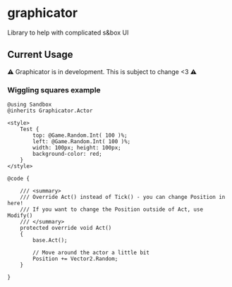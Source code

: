 # graphicator
Library to help with complicated s&amp;box UI

## Current Usage
⚠️ Graphicator is in development. This is subject to change <3 ⚠️

### Wiggling squares example
```razor
@using Sandbox
@inherits Graphicator.Actor

<style>
	Test {
		top: @Game.Random.Int( 100 )%;
		left: @Game.Random.Int( 100 )%;
		width: 100px; height: 100px;
		background-color: red;
	}
</style>

@code {
	
	/// <summary>
	/// Override Act() instead of Tick() - you can change Position in here!
	/// If you want to change the Position outside of Act, use Modify()
	/// </summary>
	protected override void Act()
	{
		base.Act();

		// Move around the actor a little bit
		Position += Vector2.Random;
	}

}

```
